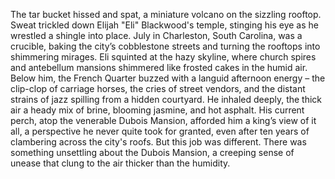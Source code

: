 The tar bucket hissed and spat, a miniature volcano on the sizzling rooftop. Sweat trickled down Elijah "Eli" Blackwood's temple, stinging his eye as he wrestled a shingle into place. July in Charleston, South Carolina, was a crucible, baking the city’s cobblestone streets and turning the rooftops into shimmering mirages.  Eli squinted at the hazy skyline, where church spires and antebellum mansions shimmered like frosted cakes in the humid air. Below him, the French Quarter buzzed with a languid afternoon energy – the clip-clop of carriage horses, the cries of street vendors, and the distant strains of jazz spilling from a hidden courtyard. He inhaled deeply, the thick air a heady mix of brine, blooming jasmine, and hot asphalt.  His current perch, atop the venerable Dubois Mansion, afforded him a king’s view of it all, a perspective he never quite took for granted, even after ten years of clambering across the city's roofs. But this job was different.  There was something unsettling about the Dubois Mansion, a creeping sense of unease that clung to the air thicker than the humidity.

